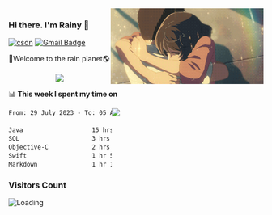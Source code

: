 <img  align='right' height="150" src="https://github.com/LikeRainDay/LikeRainDay/blob/master/pic/img_rain_1.gif?raw=true">



### Hi there. I'm Rainy :lemon:

[![csdn](https://img.shields.io/badge/-csdn-c14438?style=flat-square&logo=c&logoColor=white)](https://blog.csdn.net/qq_15807167)
[![Gmail Badge](https://img.shields.io/badge/-gmail-c14438?style=flat-square&logo=Gmail&logoColor=white&link=mailto:houshuai0816@gmail.com)](mailto:houshuai0816@gmail.com)

🚀Welcome to the rain planet🌎

<center>
<img align='center'  src="https://source.unsplash.com/user/rainyhehe/likes">
</center>

📊 **This week I spent my time on**

<img align='right'   width="300" src="https://github-readme-stats.vercel.app/api?username=LikeRainDay&show_icons=true&title_color=fff&icon_color=79ff97&text_color=9f9f9f&bg_color=151515&count_private=true">

<!--START_SECTION:waka-->

```txt
From: 29 July 2023 - To: 05 August 2023

Java                   15 hrs 22 mins  ████████████▓░░░░░░░░░░░░   50.15 %
SQL                    3 hrs 46 mins   ███░░░░░░░░░░░░░░░░░░░░░░   12.31 %
Objective-C            2 hrs 6 mins    █▓░░░░░░░░░░░░░░░░░░░░░░░   06.86 %
Swift                  1 hr 53 mins    █▓░░░░░░░░░░░░░░░░░░░░░░░   06.17 %
Markdown               1 hr 13 mins    █░░░░░░░░░░░░░░░░░░░░░░░░   03.97 %
```

<!--END_SECTION:waka-->

### Visitors Count
<img align="left" src = "https://profile-counter.glitch.me/LikeRainDay/count.svg" alt ="Loading">
